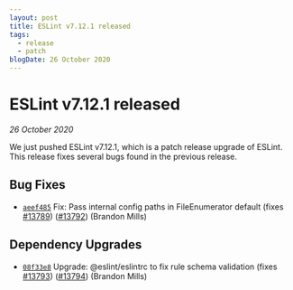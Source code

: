 ```yaml
---
layout: post
title: ESLint v7.12.1 released
tags:
  - release
  - patch
blogDate: 26 October 2020
---
```


# ESLint v7.12.1 released

_26 October 2020_

We just pushed ESLint v7.12.1, which is a patch release upgrade of ESLint. This release fixes several bugs found in the previous release.












## Bug Fixes


* [`aeef485`](https://github.com/eslint/eslint/commit/aeef485dc790571b1a82ac09904329e0226b66a9) Fix: Pass internal config paths in FileEnumerator default (fixes [#13789](https://github.com/eslint/eslint/issues/13789)) ([#13792](https://github.com/eslint/eslint/issues/13792)) (Brandon Mills)






## Dependency Upgrades


* [`08f33e8`](https://github.com/eslint/eslint/commit/08f33e8b9a353c3183be6f937785db7a30fb90eb) Upgrade: @eslint/eslintrc to fix rule schema validation (fixes [#13793](https://github.com/eslint/eslint/issues/13793)) ([#13794](https://github.com/eslint/eslint/issues/13794)) (Brandon Mills)






